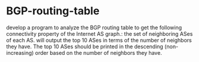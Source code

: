 # BGP-routing-table
develop a program to analyze the BGP routing table to get the following connectivity property of the Internet AS graph.: the set of neighboring ASes of each AS.
will output the top 10 ASes in terms of the number of neighbors they have. The top 10 ASes should be printed in the descending (non-increasing) order based on the number of neighbors they have. 
